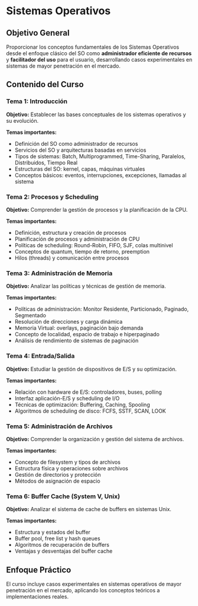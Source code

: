 # Sistemas Operativos

## Objetivo General
Proporcionar los conceptos fundamentales de los Sistemas Operativos desde el enfoque clásico del SO como **administrador eficiente de recursos** y **facilitador del uso** para el usuario, desarrollando casos experimentales en sistemas de mayor penetración en el mercado.

## Contenido del Curso

### Tema 1: Introducción
**Objetivo:** Establecer las bases conceptuales de los sistemas operativos y su evolución.

**Temas importantes:**
- Definición del SO como administrador de recursos
- Servicios del SO y arquitecturas basadas en servicios
- Tipos de sistemas: Batch, Multiprogrammed, Time-Sharing, Paralelos, Distribuidos, Tiempo Real
- Estructuras del SO: kernel, capas, máquinas virtuales
- Conceptos básicos: eventos, interrupciones, excepciones, llamadas al sistema

### Tema 2: Procesos y Scheduling
**Objetivo:** Comprender la gestión de procesos y la planificación de la CPU.

**Temas importantes:**
- Definición, estructura y creación de procesos
- Planificación de procesos y administración de CPU
- Políticas de scheduling: Round-Robin, FIFO, SJF, colas multinivel
- Conceptos de quantum, tiempo de retorno, preemption
- Hilos (threads) y comunicación entre procesos

### Tema 3: Administración de Memoria
**Objetivo:** Analizar las políticas y técnicas de gestión de memoria.

**Temas importantes:**
- Políticas de administración: Monitor Residente, Particionado, Paginado, Segmentado
- Resolución de direcciones y carga dinámica
- Memoria Virtual: overlays, paginación bajo demanda
- Concepto de localidad, espacio de trabajo e hiperpaginado
- Análisis de rendimiento de sistemas de paginación

### Tema 4: Entrada/Salida
**Objetivo:** Estudiar la gestión de dispositivos de E/S y su optimización.

**Temas importantes:**
- Relación con hardware de E/S: controladores, buses, polling
- Interfaz aplicación-E/S y scheduling de I/O
- Técnicas de optimización: Buffering, Caching, Spooling
- Algoritmos de scheduling de disco: FCFS, SSTF, SCAN, LOOK

### Tema 5: Administración de Archivos
**Objetivo:** Comprender la organización y gestión del sistema de archivos.

**Temas importantes:**
- Concepto de filesystem y tipos de archivos
- Estructura física y operaciones sobre archivos
- Gestión de directorios y protección
- Métodos de asignación de espacio

### Tema 6: Buffer Cache (System V, Unix)
**Objetivo:** Analizar el sistema de cache de buffers en sistemas Unix.

**Temas importantes:**
- Estructura y estados del buffer
- Buffer pool, free list y hash queues
- Algoritmos de recuperación de buffers
- Ventajas y desventajas del buffer cache

## Enfoque Práctico
El curso incluye casos experimentales en sistemas operativos de mayor penetración en el mercado, aplicando los conceptos teóricos a implementaciones reales.